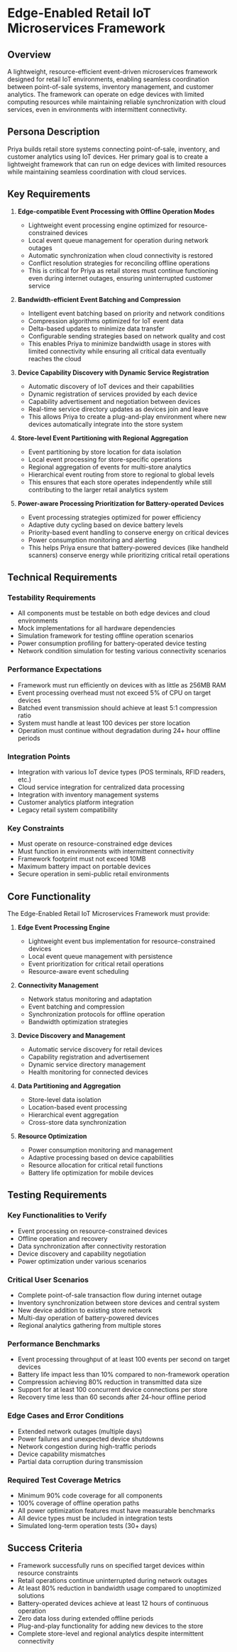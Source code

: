 # Edge-Enabled Retail IoT Microservices Framework

## Overview
A lightweight, resource-efficient event-driven microservices framework designed for retail IoT environments, enabling seamless coordination between point-of-sale systems, inventory management, and customer analytics. The framework can operate on edge devices with limited computing resources while maintaining reliable synchronization with cloud services, even in environments with intermittent connectivity.

## Persona Description
Priya builds retail store systems connecting point-of-sale, inventory, and customer analytics using IoT devices. Her primary goal is to create a lightweight framework that can run on edge devices with limited resources while maintaining seamless coordination with cloud services.

## Key Requirements

1. **Edge-compatible Event Processing with Offline Operation Modes**
   - Lightweight event processing engine optimized for resource-constrained devices
   - Local event queue management for operation during network outages
   - Automatic synchronization when cloud connectivity is restored
   - Conflict resolution strategies for reconciling offline operations
   - This is critical for Priya as retail stores must continue functioning even during internet outages, ensuring uninterrupted customer service

2. **Bandwidth-efficient Event Batching and Compression**
   - Intelligent event batching based on priority and network conditions
   - Compression algorithms optimized for IoT event data
   - Delta-based updates to minimize data transfer
   - Configurable sending strategies based on network quality and cost
   - This enables Priya to minimize bandwidth usage in stores with limited connectivity while ensuring all critical data eventually reaches the cloud

3. **Device Capability Discovery with Dynamic Service Registration**
   - Automatic discovery of IoT devices and their capabilities
   - Dynamic registration of services provided by each device
   - Capability advertisement and negotiation between devices
   - Real-time service directory updates as devices join and leave
   - This allows Priya to create a plug-and-play environment where new devices automatically integrate into the store system

4. **Store-level Event Partitioning with Regional Aggregation**
   - Event partitioning by store location for data isolation
   - Local event processing for store-specific operations
   - Regional aggregation of events for multi-store analytics
   - Hierarchical event routing from store to regional to global levels
   - This ensures that each store operates independently while still contributing to the larger retail analytics system

5. **Power-aware Processing Prioritization for Battery-operated Devices**
   - Event processing strategies optimized for power efficiency
   - Adaptive duty cycling based on device battery levels
   - Priority-based event handling to conserve energy on critical devices
   - Power consumption monitoring and alerting
   - This helps Priya ensure that battery-powered devices (like handheld scanners) conserve energy while prioritizing critical retail operations

## Technical Requirements

### Testability Requirements
- All components must be testable on both edge devices and cloud environments
- Mock implementations for all hardware dependencies
- Simulation framework for testing offline operation scenarios
- Power consumption profiling for battery-operated device testing
- Network condition simulation for testing various connectivity scenarios

### Performance Expectations
- Framework must run efficiently on devices with as little as 256MB RAM
- Event processing overhead must not exceed 5% of CPU on target devices
- Batched event transmission should achieve at least 5:1 compression ratio
- System must handle at least 100 devices per store location
- Operation must continue without degradation during 24+ hour offline periods

### Integration Points
- Integration with various IoT device types (POS terminals, RFID readers, etc.)
- Cloud service integration for centralized data processing
- Integration with inventory management systems
- Customer analytics platform integration
- Legacy retail system compatibility

### Key Constraints
- Must operate on resource-constrained edge devices
- Must function in environments with intermittent connectivity
- Framework footprint must not exceed 10MB
- Maximum battery impact on portable devices
- Secure operation in semi-public retail environments

## Core Functionality

The Edge-Enabled Retail IoT Microservices Framework must provide:

1. **Edge Event Processing Engine**
   - Lightweight event bus implementation for resource-constrained devices
   - Local event queue management with persistence
   - Event prioritization for critical retail operations
   - Resource-aware event scheduling

2. **Connectivity Management**
   - Network status monitoring and adaptation
   - Event batching and compression
   - Synchronization protocols for offline operation
   - Bandwidth optimization strategies

3. **Device Discovery and Management**
   - Automatic service discovery for retail devices
   - Capability registration and advertisement
   - Dynamic service directory management
   - Health monitoring for connected devices

4. **Data Partitioning and Aggregation**
   - Store-level data isolation
   - Location-based event processing
   - Hierarchical event aggregation
   - Cross-store data synchronization

5. **Resource Optimization**
   - Power consumption monitoring and management
   - Adaptive processing based on device capabilities
   - Resource allocation for critical retail functions
   - Battery life optimization for mobile devices

## Testing Requirements

### Key Functionalities to Verify
- Event processing on resource-constrained devices
- Offline operation and recovery
- Data synchronization after connectivity restoration
- Device discovery and capability negotiation
- Power optimization under various scenarios

### Critical User Scenarios
- Complete point-of-sale transaction flow during internet outage
- Inventory synchronization between store devices and central system
- New device addition to existing store network
- Multi-day operation of battery-powered devices
- Regional analytics gathering from multiple stores

### Performance Benchmarks
- Event processing throughput of at least 100 events per second on target devices
- Battery life impact less than 10% compared to non-framework operation
- Compression achieving 80% reduction in transmitted data size
- Support for at least 100 concurrent device connections per store
- Recovery time less than 60 seconds after 24-hour offline period

### Edge Cases and Error Conditions
- Extended network outages (multiple days)
- Power failures and unexpected device shutdowns
- Network congestion during high-traffic periods
- Device capability mismatches
- Partial data corruption during transmission

### Required Test Coverage Metrics
- Minimum 90% code coverage for all components
- 100% coverage of offline operation paths
- All power optimization features must have measurable benchmarks
- All device types must be included in integration tests
- Simulated long-term operation tests (30+ days)

## Success Criteria
- Framework successfully runs on specified target devices within resource constraints
- Retail operations continue uninterrupted during network outages
- At least 80% reduction in bandwidth usage compared to unoptimized solutions
- Battery-operated devices achieve at least 12 hours of continuous operation
- Zero data loss during extended offline periods
- Plug-and-play functionality for adding new devices to the store
- Complete store-level and regional analytics despite intermittent connectivity
